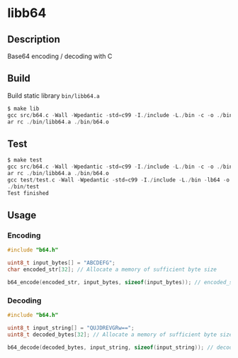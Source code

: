 # libb64

## Description

Base64 encoding / decoding with C

## Build

Build static library `bin/libb64.a`

```c
$ make lib
gcc src/b64.c -Wall -Wpedantic -std=c99 -I./include -L./bin -c -o ./bin/b64.o
ar rc ./bin/libb64.a ./bin/b64.o
```

## Test

```c
$ make test
gcc src/b64.c -Wall -Wpedantic -std=c99 -I./include -L./bin -c -o ./bin/b64.o
ar rc ./bin/libb64.a ./bin/b64.o
gcc test/test.c -Wall -Wpedantic -std=c99 -I./include -L./bin -lb64 -o ./bin/test
./bin/test
Test finished
```

## Usage

### Encoding

```c
#include "b64.h"

uint8_t input_bytes[] = "ABCDEFG";
char encoded_str[32]; // Allocate a memory of sufficient byte size

b64_encode(encoded_str, input_bytes, sizeof(input_bytes)); // encoded_str == "QUJDREVGRw=="
```

### Decoding

```c
#include "b64.h"

uint8_t input_string[] = "QUJDREVGRw==";
uint8_t decoded_bytes[32]; // Allocate a memory of sufficient byte size

b64_decode(decoded_bytes, input_string, sizeof(input_string)); // decoded_bytes == "ABCDEFG\0"
```